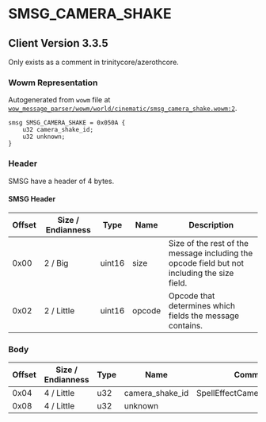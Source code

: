 # SMSG_CAMERA_SHAKE

## Client Version 3.3.5

Only exists as a comment in trinitycore/azerothcore.

### Wowm Representation

Autogenerated from `wowm` file at [`wow_message_parser/wowm/world/cinematic/smsg_camera_shake.wowm:2`](https://github.com/gtker/wow_messages/tree/main/wow_message_parser/wowm/world/cinematic/smsg_camera_shake.wowm#L2).
```rust,ignore
smsg SMSG_CAMERA_SHAKE = 0x050A {
    u32 camera_shake_id;
    u32 unknown;
}
```
### Header

SMSG have a header of 4 bytes.

#### SMSG Header

| Offset | Size / Endianness | Type   | Name   | Description |
| ------ | ----------------- | ------ | ------ | ----------- |
| 0x00   | 2 / Big           | uint16 | size   | Size of the rest of the message including the opcode field but not including the size field.|
| 0x02   | 2 / Little        | uint16 | opcode | Opcode that determines which fields the message contains.|

### Body

| Offset | Size / Endianness | Type | Name | Comment |
| ------ | ----------------- | ---- | ---- | ------- |
| 0x04 | 4 / Little | u32 | camera_shake_id | SpellEffectCameraShakes.dbc |
| 0x08 | 4 / Little | u32 | unknown |  |

